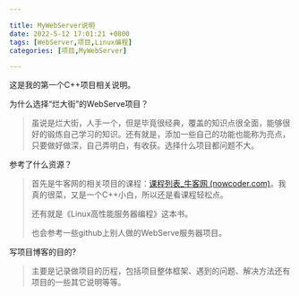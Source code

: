 ```yaml
---

title: MyWebServer说明
date: 2022-5-12 17:01:21 +0800
tags: [WebServer,项目,Linux编程]
categories: [项目,MyWebServer]

---
```


这是我的第一个C++项目相关说明。

为什么选择“烂大街”的WebServe项目？

> 虽说是烂大街，人手一个，但是毕竟很经典，覆盖的知识点很全面，能够很好的锻炼自己学习的知识。还有就是，添加一些自己的功能也能称为亮点，只要做好做深，自己弄明白，有收获。选择什么项目都问题不大。

参考了什么资源？

> 首先是牛客网的相关项目的课程：[课程列表_牛客网 (nowcoder.com)](https://www.nowcoder.com/study/live/504)。我真的很菜，又是一个C++小白，所以还是看课程轻松点。
>
> 还有就是《Linux高性能服务器编程》这本书。
>
> 也会参考一些github上别人做的WebServe服务器项目。

写项目博客的目的?

> 主要是记录做项目的历程，包括项目整体框架、遇到的问题、解决方法还有项目的一些其它说明等等。

